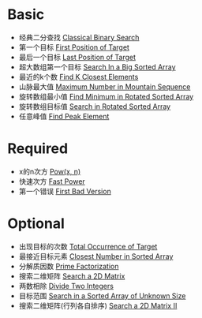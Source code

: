 # Basic
- 经典二分查找 [Classical Binary Search](https://www.lintcode.com/problem/457/)   
- 第一个目标 [First Position of Target](https://www.lintcode.com/problem/14/)   
- 最后一个目标 [Last Position of Target](https://www.lintcode.com/problem/458/)   
- 超大数组第一个目标 [Search In a Big Sorted Array](https://www.lintcode.com/problem/447/)   
- 最近的k个数 [Find K Closest Elements](https://www.lintcode.com/problem/460/)  
- 山脉最大值 [Maximum Number in Mountain Sequence](https://www.lintcode.com/problem/585/)   
- 旋转数组最小值 [Find Minimum in Rotated Sorted Array](https://www.lintcode.com/problem/159/)   
- 旋转数组目标值 [Search in Rotated Sorted Array](https://www.lintcode.com/problem/62/)   
- 任意峰值 [Find Peak Element](https://www.lintcode.com/problem/75/)   

# Required
- x的n次方 [Pow(x, n)](https://www.lintcode.com/problem/428/)  
- 快速次方 [Fast Power](https://www.lintcode.com/problem/140/)  
- 第一个错误 [First Bad Version](https://www.lintcode.com/problem/74/)  

# Optional
- 出现目标的次数 [Total Occurrence of Target](https://www.lintcode.com/problem/462/)  
- 最接近目标元素 [Closest Number in Sorted Array](https://www.lintcode.com/problem/459/)  
- 分解质因数 [Prime Factorization](https://www.lintcode.com/problem/235/)  
- 搜索二维矩阵 [Search a 2D Matrix](https://www.lintcode.com/problem/28/)  
- 两数相除 [Divide Two Integers](https://www.lintcode.com/problem/414/)  
- 目标范围 [Search in a Sorted Array of Unknown Size](https://www.lintcode.com/problem/1522/)  
- 搜索二维矩阵(行列各自排序) [Search a 2D Matrix II](https://www.lintcode.com/problem/38/)  
